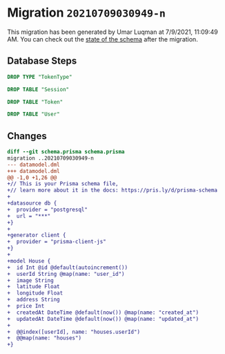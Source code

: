 # Migration `20210709030949-n`

This migration has been generated by Umar Luqman at 7/9/2021, 11:09:49 AM.
You can check out the [state of the schema](./schema.prisma) after the migration.

## Database Steps

```sql
DROP TYPE "TokenType"

DROP TABLE "Session"

DROP TABLE "Token"

DROP TABLE "User"
```

## Changes

```diff
diff --git schema.prisma schema.prisma
migration ..20210709030949-n
--- datamodel.dml
+++ datamodel.dml
@@ -1,0 +1,26 @@
+// This is your Prisma schema file,
+// learn more about it in the docs: https://pris.ly/d/prisma-schema
+
+datasource db {
+  provider = "postgresql"
+  url = "***"
+}
+
+generator client {
+  provider = "prisma-client-js"
+}
+
+model House { 
+  id Int @id @default(autoincrement())
+  userId String @map(name: "user_id")
+  image String
+  latitude Float
+  longitude Float
+  address String
+  price Int
+  createdAt DateTime @default(now()) @map(name: "created_at")
+  updatedAt DateTime @default(now()) @map(name: "updated_at")
+
+  @@index([userId], name: "houses.userId")
+  @@map(name: "houses")
+}
```



